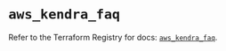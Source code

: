 # `aws_kendra_faq`

Refer to the Terraform Registry for docs: [`aws_kendra_faq`](https://registry.terraform.io/providers/hashicorp/aws/6.2.0/docs/resources/kendra_faq).
